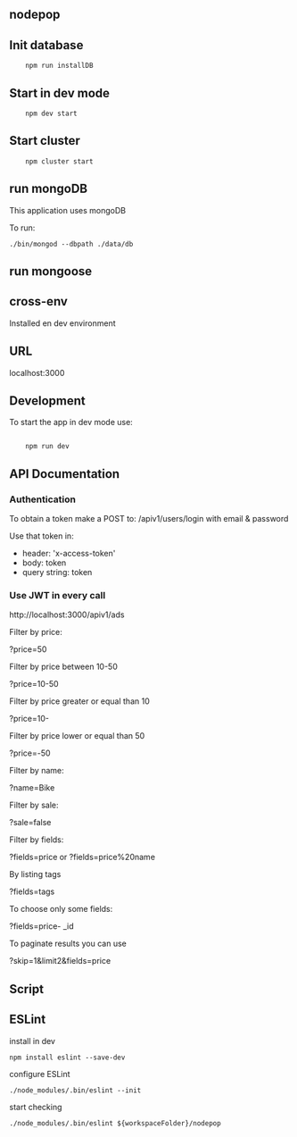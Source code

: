 ## nodepop

## Init database

```shell
    npm run installDB

```

## Start in dev mode

```shell
    npm dev start

```

## Start cluster

```shell
    npm cluster start

```

## run mongoDB

This application uses mongoDB

To run:

```shell
./bin/mongod --dbpath ./data/db

```

## run mongoose



## cross-env

Installed en dev environment

## URL

localhost:3000

## Development

To start the app in dev mode use:

```shell

    npm run dev

```
## API Documentation

### Authentication

To obtain a token make a POST to: /apiv1/users/login with email & password

Use that token in:
- header: 'x-access-token'
- body: token
- query string: token

### Use JWT in every call

http://localhost:3000/apiv1/ads

Filter by price:

?price=50

Filter by price between 10-50

?price=10-50 

Filter by price greater or equal than 10

?price=10-

Filter by price lower or equal than 50

?price=-50

Filter by name:

?name=Bike

Filter by sale:

?sale=false

Filter by fields:

?fields=price or ?fields=price%20name

By listing tags 

?fields=tags

To choose only some fields:

?fields=price- _id

To paginate results you can use

?skip=1&limit2&fields=price

## Script

## ESLint

install in dev

```shell
npm install eslint --save-dev
```

configure ESLint

```shell
./node_modules/.bin/eslint --init
```

start checking

```shell
./node_modules/.bin/eslint ${workspaceFolder}/nodepop
```
